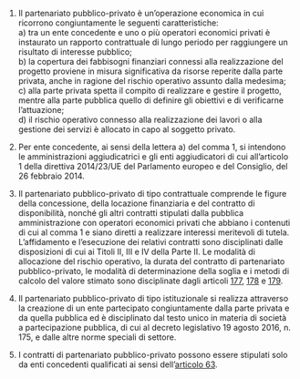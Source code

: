 1. Il partenariato pubblico-privato è un’operazione economica in cui ricorrono congiuntamente le seguenti caratteristiche: <br>a) tra un ente concedente e uno o più operatori economici privati è instaurato un rapporto contrattuale di lungo periodo per raggiungere un risultato di interesse pubblico; <br>b) la copertura dei fabbisogni finanziari connessi alla realizzazione del progetto proviene in misura significativa da risorse reperite dalla parte privata, anche in ragione del rischio operativo assunto dalla medesima; <br>c) alla parte privata spetta il compito di realizzare e gestire il progetto, mentre alla parte pubblica quello di definire gli obiettivi e di verificarne l’attuazione; <br>d) il rischio operativo connesso alla realizzazione dei lavori o alla gestione dei servizi è allocato in capo al soggetto privato.

2. Per ente concedente, ai sensi della lettera a) del comma 1, si intendono le amministrazioni aggiudicatrici e gli enti aggiudicatori di cui all’articolo 1 della direttiva 2014/23/UE del Parlamento europeo e del Consiglio, del 26 febbraio 2014.

3. Il partenariato pubblico-privato di tipo contrattuale comprende le figure della concessione, della locazione finanziaria e del contratto di disponibilità, nonché gli altri contratti stipulati dalla pubblica amministrazione con operatori economici privati che abbiano i contenuti di cui al comma 1 e siano diretti a realizzare interessi meritevoli di tutela. L’affidamento e l’esecuzione dei relativi contratti sono disciplinati dalle disposizioni di cui ai Titoli II, III e IV della Parte II. Le modalità di allocazione del rischio operativo, la durata del contratto di partenariato pubblico-privato, le modalità di determinazione della soglia e i metodi di calcolo del valore stimato sono disciplinate dagli articoli [177](/articolo-177/1), [178](/articolo-178/1) e [179](/articolo-179/1).

4. Il partenariato pubblico-privato di tipo istituzionale si realizza attraverso la creazione di un ente partecipato congiuntamente dalla parte privata e da quella pubblica ed è disciplinato dal testo unico in materia di società a partecipazione pubblica, di cui al decreto legislativo 19 agosto 2016, n. 175, e dalle altre norme speciali di settore.

5. I contratti di partenariato pubblico-privato possono essere stipulati solo da enti concedenti qualificati ai sensi dell’[articolo 63](/articolo-63/1).
